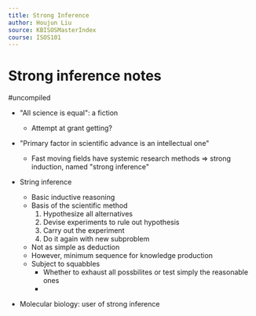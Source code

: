 ```yaml
---
title: Strong Inference
author: Houjun Liu
source: KBISOSMasterIndex
course: ISOS101
---
```


# Strong inference notes

#uncompiled

* "All science is equal": a fiction
    * Attempt at grant getting?
* "Primary factor in scientific advance is an intellectual one"
    * Fast moving fields have systemic research methods => strong induction, named "strong inference"
    
* String inference
    * Basic inductive reasoning
    * Basis of the scientific method
        1. Hypothesize all alternatives
        2. Devise experiments to rule out hypothesis
        3. Carry out the experiment
        4. Do it again with new subproblem
     * Not as simple as deduction
     * However, minimum sequence for knowledge production
     * Subject to squabbles
         * Whether to exhaust all possbilites or test simply the reasonable ones
         * 
* Molecular biology: user of strong inference